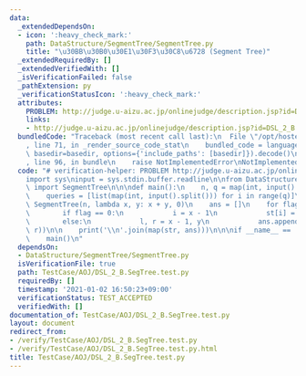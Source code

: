 ```yaml
---
data:
  _extendedDependsOn:
  - icon: ':heavy_check_mark:'
    path: DataStructure/SegmentTree/SegmentTree.py
    title: "\u30BB\u30B0\u30E1\u30F3\u30C8\u6728 (Segment Tree)"
  _extendedRequiredBy: []
  _extendedVerifiedWith: []
  _isVerificationFailed: false
  _pathExtension: py
  _verificationStatusIcon: ':heavy_check_mark:'
  attributes:
    PROBLEM: http://judge.u-aizu.ac.jp/onlinejudge/description.jsp?id=DSL_2_B
    links:
    - http://judge.u-aizu.ac.jp/onlinejudge/description.jsp?id=DSL_2_B
  bundledCode: "Traceback (most recent call last):\n  File \"/opt/hostedtoolcache/Python/3.10.5/x64/lib/python3.10/site-packages/onlinejudge_verify/documentation/build.py\"\
    , line 71, in _render_source_code_stat\n    bundled_code = language.bundle(stat.path,\
    \ basedir=basedir, options={'include_paths': [basedir]}).decode()\n  File \"/opt/hostedtoolcache/Python/3.10.5/x64/lib/python3.10/site-packages/onlinejudge_verify/languages/python.py\"\
    , line 96, in bundle\n    raise NotImplementedError\nNotImplementedError\n"
  code: "# verification-helper: PROBLEM http://judge.u-aizu.ac.jp/onlinejudge/description.jsp?id=DSL_2_B\n\
    import sys\ninput = sys.stdin.buffer.readline\n\nfrom DataStructure.SegmentTree.SegmentTree\
    \ import SegmentTree\n\n\ndef main():\n    n, q = map(int, input().split())\n\
    \    queries = [list(map(int, input().split())) for i in range(q)]\n\n    st =\
    \ SegmentTree(n, lambda x, y: x + y, 0)\n    ans = []\n    for flag, x, y in queries:\n\
    \        if flag == 0:\n            i = x - 1\n            st[i] = st[i] + y\n\
    \        else:\n            l, r = x - 1, y\n            ans.append(st.fold(l,\
    \ r))\n\n    print('\\n'.join(map(str, ans)))\n\n\nif __name__ == '__main__':\n\
    \    main()\n"
  dependsOn:
  - DataStructure/SegmentTree/SegmentTree.py
  isVerificationFile: true
  path: TestCase/AOJ/DSL_2_B.SegTree.test.py
  requiredBy: []
  timestamp: '2021-01-02 16:50:23+09:00'
  verificationStatus: TEST_ACCEPTED
  verifiedWith: []
documentation_of: TestCase/AOJ/DSL_2_B.SegTree.test.py
layout: document
redirect_from:
- /verify/TestCase/AOJ/DSL_2_B.SegTree.test.py
- /verify/TestCase/AOJ/DSL_2_B.SegTree.test.py.html
title: TestCase/AOJ/DSL_2_B.SegTree.test.py
---
```

